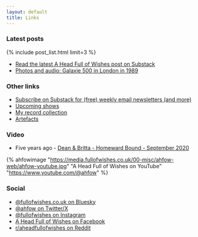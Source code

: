 ```yaml
---
layout: default
title: Links
---
```


### Latest posts
{% include post_list.html limit=3 %}

 - [Read the latest A Head Full of Wishes post on Substack](https://aheadfullofwishes.substack.com/)
 - [Photos and audio: Galaxie 500 in London in 1989](https://www.fullofwishes.co.uk/2012/07/19/photos-and-audio-galaxie-500-in-london-in-1989/)

### Other links
<ul>
  <li><a href="https://aheadfullofwishes.substack.com/">Subscribe on Substack for (free) weekly email newsletters (and more)</a></li>
  <li><a href="https://www.fullofwishes.co.uk/database/shows/upcoming.xml">Upcoming shows</a></li>
  <li><a href="https://www.fullofwishes.co.uk/category/my-record-collection/">My record collection</a></li>
  <li><a href="https://www.fullofwishes.co.uk/category/artefacts/">Artefacts</a></li>
</ul>

### Video
 - Five years ago - [Dean & Britta - Homeward Bound - September 2020](https://www.youtube.com/watch?v=LafGLcsc0Ok)

{% ahfowimage "https://media.fullofwishes.co.uk/00-misc/ahfow-web/ahfow-youtube.jpg" "A Head Full of Wishes on YouTube" "https://www.youtube.com/@ahfow" %}

### Social
<ul>
  <li><a href="https://bsky.app/profile/fullofwishes.co.uk">@fullofwishes.co.uk on Bluesky</a></li>
  <li><a href="https://x.com/ahfow">@ahfow on Twitter/X</a></li>
  <li><a href="https://instagram.com/fullofwishes">@fullofwishes on Instagram</a></li>
  <li><a href="https://www.facebook.com/fullofwishes">A Head Full of Wishes on Facebook</a></li>
  <li><a href="https://www.reddit.com/r/aheadfullofwishes/">r/aheadfullofwishes on Reddit</a></li>
</ul>

